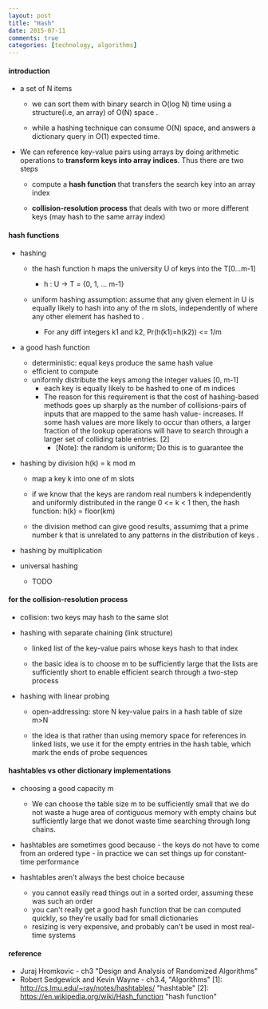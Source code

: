 ```yaml
---
layout: post
title: "Hash"
date: 2015-07-11
comments: true
categories: [technology, algorithms]
---
```

#### introduction
* a set of N items
    - we can sort them with binary search in O(log N) time using a structure(i.e, an array) of O(N) space .
   
    - while a hashing technique can consume O(N) space, and answers
    a dictionary query in O(1) expected time.
    
* We can reference key-value pairs using arrays by doing arithmetic operations to **transform keys into array
 indices**. Thus there are two steps
 
    - compute a **hash function** that transfers the search key into an array index
 
    - **collision-resolution process** that deals with two or more different keys (may hash to the same array index)

#### hash functions
  * hashing
    - the hash function h maps the university U of keys into the T[0...m-1]
       + h : U -> T = {0, 1, ... m-1}

    - uniform hashing assumption: assume that any given element in U is equally likely to hash into
      any of the m slots, independently of where any other element has hashed to .
       + For any diff integers k1 and k2, Pr(h(k1)=h(k2)) <= 1/m

  * a good hash function
    - deterministic: equal keys produce the same hash value
    - efficient to compute
    - uniformly distribute the keys among the integer values [0, m-1]
      + each key is equally likely to be hashed to one of m indices
      + The reason for this requirement is that the cost of hashing-based methods goes up sharply
      as the number of collisions-pairs of inputs that are mapped to the same hash value- increases.
      If some hash values are more likely to occur than others, a larger fraction of the lookup
      operations will have to search through a larger set of colliding table entries. [2]
         - [Note]: the random is uniform; Do this is to guarantee the 
    
  * hashing by division h(k) = k mod m
    - map a key k into one of m slots
    
    - if we know that the keys are random real numbers k
        independently and uniformly distributed in the range 0 <= k < 1
        then, the hash function: h(k) = floor(km)

    - the division method can give good results, assumimg that a prime
      number k that is unrelated to any patterns in the distribution of keys .
      
  * hashing by multiplication
      
  * universal hashing
    - TODO
  
#### for the collision-resolution process
  * collision: two keys may hash to the same slot
    
  * hashing with separate chaining (link structure)
    - linked list of the key-value pairs whose keys hash to that index
  
    - the basic idea is to choose m to be sufficiently large that the lists are sufficiently short to enable
    efficient search through a two-step process
    
  * hashing with linear probing
    - open-addressing: store N key-value pairs in a hash table of size m>N
  
    - the idea is that rather than using memory space for references in linked lists, we use it for
    the empty entries in the hash table, which mark the ends of probe sequences
    
#### hashtables vs other dictionary implementations
  * choosing a good capacity m
    - We can choose the table size m to be sufficiently small that we do not waste a huge area of
  contiguous memory with empty chains but sufficiently large that we donot waste time searching through
  long chains.

  *  hashtables are sometimes good because
    - the keys do not have to come from an ordered type
    - in practice we can set things up for constant-time performance

  * hashtables aren't always the best choice because
    - you cannot easily read things out in a sorted order, assuming these was such an order
    - you can't really get a good hash function that be can computed quickly, so they're usally
  bad for small dictionaries
    - resizing is very expensive, and probably can't be used in most real-time systems
  
#### reference
  * Juraj Hromkovic - ch3 "Design and Analysis of Randomized Algorithms"
  * Robert Sedgewick and Kevin Wayne - ch3.4, "Algorithms"
[1]: http://cs.lmu.edu/~ray/notes/hashtables/ "hashtable"
[2]: https://en.wikipedia.org/wiki/Hash_function "hash function"

